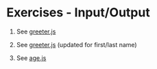 # Exercises - Input/Output

1. See [greeter.js](greeter.js)

2. See [greeter.js](greeter.js) (updated for first/last name)

3. See [age.js](age.js)